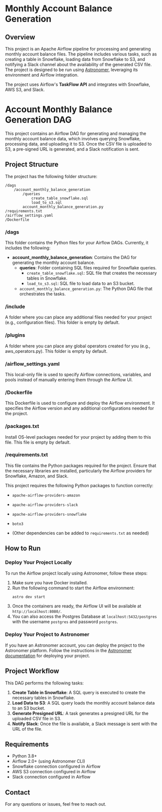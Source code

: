 # Monthly Account Balance Generation


## Overview

This project is an Apache Airflow pipeline for processing and generating monthly account balance files. The pipeline includes various tasks, such as creating a table in Snowflake, loading data from Snowflake to S3, and notifying a Slack channel about the availability of the generated CSV file. The project is designed to be run using [Astronomer](https://www.astronomer.io/), leveraging its environment and Airflow integration.


The project uses Airflow's **TaskFlow API** and integrates with Snowflake, AWS S3, and Slack.




# Account Monthly Balance Generation DAG

This project contains an Airflow DAG for generating and managing the monthly account balance data, which involves querying Snowflake, processing data, and uploading it to S3. Once the CSV file is uploaded to S3, a pre-signed URL is generated, and a Slack notification is sent.

## Project Structure

The project has the following folder structure:

```
/dags
    /account_monthly_balance_generation
        /queries
            create_table_snowflake.sql
            load_to_s3.sql
        account_monthly_balance_generation.py
/requirements.txt
/airflow_settings.yaml
/Dockerfile
```

### /dags

This folder contains the Python files for your Airflow DAGs. Currently, it includes the following:

- **account_monthly_balance_generation**: Contains the DAG for generating the monthly account balance.
  - **queries**: Folder containing SQL files required for Snowflake queries.
    - `create_table_snowflake.sql`: SQL file that creates the necessary tables in Snowflake.
    - `load_to_s3.sql`: SQL file to load data to an S3 bucket.
  - `account_monthly_balance_generation.py`: The Python DAG file that orchestrates the tasks.

### /include

A folder where you can place any additional files needed for your project (e.g., configuration files). This folder is empty by default.

### /plugins

A folder where you can place any global operators created for you (e.g., aws_operators.py). This folder is empty by default.

### /airflow_settings.yaml

This local-only file is used to specify Airflow connections, variables, and pools instead of manually entering them through the Airflow UI.

### /Dockerfile

This Dockerfile is used to configure and deploy the Airflow environment. It specifies the Airflow version and any additional configurations needed for the project.

### /packages.txt

Install OS-level packages needed for your project by adding them to this file. This file is empty by default.

### /requirements.txt

This file contains the Python packages required for the project. Ensure that the necessary libraries are installed, particularly the Airflow providers for Snowflake, Amazon, and Slack.

This project requires the following Python packages to function correctly:

- `apache-airflow-providers-amazon`
- `apache-airflow-providers-slack`
- `apache-airflow-providers-snowflake`
- `boto3`

- (Other dependencies can be added to `requirements.txt` as needed)


## How to Run

### Deploy Your Project Locally

To run the Airflow project locally using Astronomer, follow these steps:

1. Make sure you have Docker installed.
2. Run the following command to start the Airflow environment:
   ```bash
   astro dev start
   ```
3. Once the containers are ready, the Airflow UI will be available at `http://localhost:8080/`.
4. You can also access the Postgres Database at `localhost:5432/postgres` with the username `postgres` and password `postgres`.

### Deploy Your Project to Astronomer

If you have an Astronomer account, you can deploy the project to the Astronomer platform. Follow the instructions in the [Astronomer documentation](https://www.astronomer.io/docs/astro/deploy-code/) for deploying your project.

## Project Workflow

This DAG performs the following tasks:

1. **Create Table in Snowflake**: A SQL query is executed to create the necessary tables in Snowflake.
2. **Load Data to S3**: A SQL query loads the monthly account balance data to an S3 bucket.
3. **Generate Presigned URL**: A task generates a presigned URL for the uploaded CSV file in S3.
4. **Notify Slack**: Once the file is available, a Slack message is sent with the URL of the file.

## Requirements

- Python 3.8+
- Airflow 2.0+ (using Astronomer CLI)
- Snowflake connection configured in Airflow
- AWS S3 connection configured in Airflow
- Slack connection configured in Airflow

## Contact

For any questions or issues, feel free to reach out.

